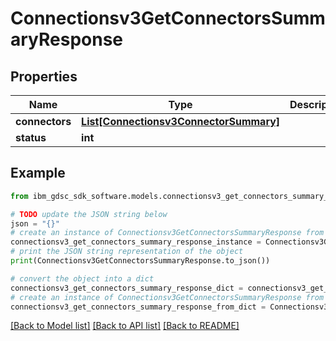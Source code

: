 # Connectionsv3GetConnectorsSummaryResponse


## Properties

Name | Type | Description | Notes
------------ | ------------- | ------------- | -------------
**connectors** | [**List[Connectionsv3ConnectorSummary]**](Connectionsv3ConnectorSummary.md) |  | [optional] 
**status** | **int** |  | [optional] 

## Example

```python
from ibm_gdsc_sdk_software.models.connectionsv3_get_connectors_summary_response import Connectionsv3GetConnectorsSummaryResponse

# TODO update the JSON string below
json = "{}"
# create an instance of Connectionsv3GetConnectorsSummaryResponse from a JSON string
connectionsv3_get_connectors_summary_response_instance = Connectionsv3GetConnectorsSummaryResponse.from_json(json)
# print the JSON string representation of the object
print(Connectionsv3GetConnectorsSummaryResponse.to_json())

# convert the object into a dict
connectionsv3_get_connectors_summary_response_dict = connectionsv3_get_connectors_summary_response_instance.to_dict()
# create an instance of Connectionsv3GetConnectorsSummaryResponse from a dict
connectionsv3_get_connectors_summary_response_from_dict = Connectionsv3GetConnectorsSummaryResponse.from_dict(connectionsv3_get_connectors_summary_response_dict)
```
[[Back to Model list]](../README.md#documentation-for-models) [[Back to API list]](../README.md#documentation-for-api-endpoints) [[Back to README]](../README.md)


